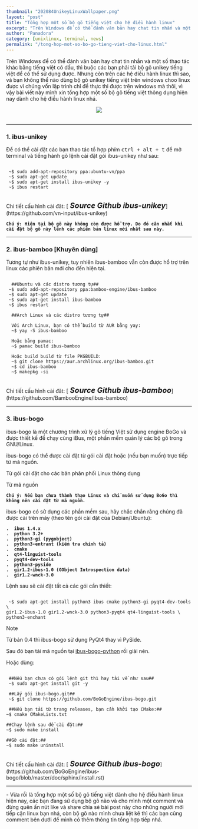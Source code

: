 ```yaml
---
thumbnail: "202084UnikeyLinuxWallpaper.png"
layout: "post"
title: "Tổng hợp một số bộ gõ tiếng việt cho hệ điều hành linux"
excerpt: "Trên Windows để có thể đánh văn bản hay chat tin nhắn và một số thao tác khác bằng tiếng việt có dấu..."
author: "Panadora"
category: [unixlinux, terminal, news]
permalink: "/tong-hop-mot-so-bo-go-tieng-viet-cho-linux.html"
---
```


Trên Windows để có thể đánh văn bản hay chat tin nhắn và một số thao tác khác bằng tiếng việt có dấu, thì buộc các bạn phải tải bộ gõ unikey tiếng việt để có thể sử dụng được. Nhưng còn trên các hệ điều hành linux thì sao, và bạn không thể nào dùng bộ gõ unikey tiếng việt trên windows choo linux được vì chúng vốn lập trình chỉ để thực thi được trên windows mà thôi, vì vậy bài viết này mình xin tổng hợp một số bộ gõ tiếng việt thông dụng hiện nay dành cho hệ điều hành linux nhá.

<center><img class="img-thumbnail" src="{{baseurl}}/image/202084UnikeyLinuxWallpaper.png"></center><br>

<hr>
<h3>1. ibus-unikey</h3>

Để có thể cài đặt các bạn thao tác tổ hợp phím <kbd>ctrl + alt + t</kbd> để mở terminal và tiếng hành gõ lệnh cài đặt gói ibus-unikey như sau:

```terminal

 ~$ sudo add-apt-repository ppa:ubuntu-vn/ppa
 ~$ sudo apt-get update
 ~$ sudo apt-get install ibus-unikey -y
 ~$ ibus restart

```
<br>
Chi tiết cấu hình cài đăt: [<i style="font-size: 20px; font-weight: bold;" class="fab fa-github"> Source Github ibus-unikey</i>](https://github.com/vn-input/ibus-unikey)

**`Chú ý: Hiện tại bộ gõ này không còn được hỗ trợ. Do đó cân nhắt khi cài đặt bộ gõ này lênh các phiên bản linux mới nhất sau này.`**

<hr>
<h3>2. ibus-bamboo [Khuyên dùng]</h3>

Tương tự như ibus-unikey, tuy nhiên ibus-bamboo vẫn còn được hổ trợ trên linux các phiên bản mới cho đến hiện tại.

```terminal

  ##Ubuntu và các distro tương tự##
 ~$ sudo add-apt-repository ppa:bamboo-engine/ibus-bamboo
 ~$ sudo apt-get update
 ~$ sudo apt-get install ibus-bamboo
 ~$ ibus restart

  ##Arch Linux và các distro tương tự##

  Với Arch Linux, bạn có thể build từ AUR bằng yay:
  ~$ yay -S ibus-bamboo

  Hoặc bằng pamac:
  ~$ pamac build ibus-bamboo
  
  Hoặc build build từ file PKGBUILD:
  ~$ git clone https://aur.archlinux.org/ibus-bamboo.git
  ~$ cd ibus-bamboo
  ~$ makepkg -si

```
<br>
Chi tiết cấu hình cài đăt: [<i style="font-size: 20px; font-weight: bold;" class="fab fa-github"> Source Github ibus-bamboo</i>](https://github.com/BambooEngine/ibus-bamboo)

<hr>
<h3>3. ibus-bogo</h3>

ibus-bogo là một chương trình xử lý gõ tiếng Việt sử dụng engine BoGo và được thiết kế để chạy cùng iBus, một phần mềm quản lý các bộ gõ trong GNU/Linux.

ibus-bogo có thể được cài đặt từ gói cài đặt hoặc (nếu bạn muốn) trực tiếp từ mã nguồn.

Từ gói cài đặt cho các bản phân phối Linux thông dụng

Từ mã nguồn

**`Chú ý: Nếu bạn chưa thành thạo Linux và chỉ muốn sử dụng BoGo thì không nên cài đặt từ mã nguồn.`**

ibus-bogo có sử dụng các phần mềm sau, hãy chắc chắn rằng chúng đã được cài trên máy (theo tên gói cài đặt của Debian/Ubuntu):


  **`.  ibus 1.4.x`** <br>
  **`.  python 3.2+`** <br>
  **`.  python3-gi (pygobject)`** <br>
  **`.  python3-entrant (kiểm tra chính tả)`** <br>
  **`.  cmake`** <br>
  **`.  qt4-linguist-tools`** <br>
  **`.  pyqt4-dev-tools`** <br>
  **`.  python3-pyside`** <br>
  **`.  gir1.2-ibus-1.0 (GObject Introspection data)`** <br>
  **`.  gir1.2-wnck-3.0`** <br>


Lệnh sau sẽ cài đặt tất cả các gói cần thiết:

```terminal

 ~$ sudo apt-get install python3 ibus cmake python3-gi pyqt4-dev-tools \
gir1.2-ibus-1.0 gir1.2-wnck-3.0 python3-pyqt4 qt4-linguist-tools \
python3-enchant

```

Note

Từ bản 0.4 thì ibus-bogo sử dụng PyQt4 thay vì PySide.

Sau đó bạn tải mã nguồn tại [ibus-bogo-python](https://github.com/BoGoEngine/ibus-bogo-python/releases) rồi giải nén. 

Hoặc dùng:

```terminal
 
 ##Nếu bạn chưa có gói lệnh git thì hay tải về như sau##
 ~$ sudo apt-get install git -y

 ##Lấy gói ibus-bogo.git##
 ~$ git clone https://github.com/BoGoEngine/ibus-bogo.git

 ##Nếu bạn tải từ trang releases, bạn cần khởi tạo CMake:##
~$ cmake CMakeLists.txt

##Chạy lệnh sau để cài đặt:##
~$ sudo make install

##Gỡ cài đặt:##
~$ sudo make uninstall

```
<br>
Chi tiết cấu hình cài đăt: [<i style="font-size: 20px; font-weight: bold;" class="fab fa-github"> Source Github ibus-bogo</i>](https://github.com/BoGoEngine/ibus-bogo/blob/master/doc/sphinx/install.rst)

<hr>
- Vừa rồi là tổng hợp một số bộ gõ tiếng việt dành cho hệ điều hành linux hiện nay, các bạn đang sử dụng bộ gõ nào và cho mình một comment và đừng quên ấn nút like và share chia sẻ bài post này cho những người mới tiếp cận linux bạn nhá, còn bộ gõ nào mình chưa liệt kê thì các bạn cũng comment bên dưới để mình có thêm thông tin tổng hợp tiếp nhá.